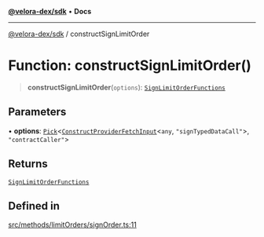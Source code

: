[**@velora-dex/sdk**](../README.md) • **Docs**

***

[@velora-dex/sdk](../globals.md) / constructSignLimitOrder

# Function: constructSignLimitOrder()

> **constructSignLimitOrder**(`options`): [`SignLimitOrderFunctions`](../type-aliases/SignLimitOrderFunctions.md)

## Parameters

• **options**: [`Pick`](../-internal-/type-aliases/Pick.md)\<[`ConstructProviderFetchInput`](../interfaces/ConstructProviderFetchInput.md)\<`any`, `"signTypedDataCall"`\>, `"contractCaller"`\>

## Returns

[`SignLimitOrderFunctions`](../type-aliases/SignLimitOrderFunctions.md)

## Defined in

[src/methods/limitOrders/signOrder.ts:11](https://github.com/VeloraDEX/sdk/blob/feat/extend_delta_orders_filtering/src/methods/limitOrders/signOrder.ts#L11)
